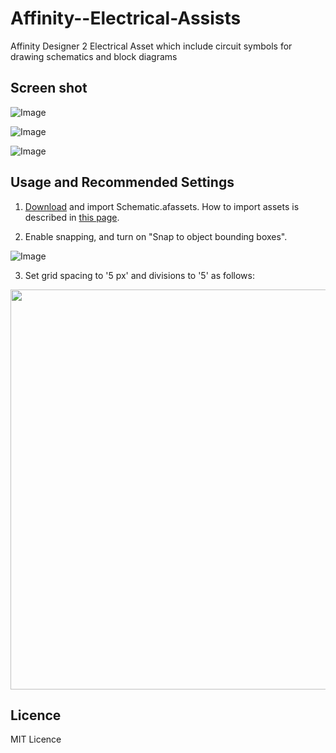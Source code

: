 # Affinity--Electrical-Assists
Affinity Designer 2 Electrical  Asset which include circuit symbols for drawing schematics and block diagrams 

## Screen shot

![Image](https://github.com/user-attachments/assets/70eea7c9-5f38-4cf8-9277-5cab295d0952)

![Image](https://github.com/user-attachments/assets/d6585d54-b3f7-41b6-aba5-20bb123a7a37)

![Image](https://github.com/user-attachments/assets/37e778f4-1ba1-4e04-841f-22d4a98a5643)

## Usage and Recommended Settings

1. [Download](https://github.com/elmisa562/AffrinityASSESTS/blob/main/Elecrtrical.afassets) and import Schematic.afassets. How to import assets is described in [this page](https://affinity.help/designer/en-US.lproj/index.html?page=pages/Appendix/importingAssets.html?title=Importing%20assets).

2. Enable snapping, and turn on "Snap to object bounding boxes".

![Image](https://github.com/user-attachments/assets/3d0ecdac-b2fe-45e1-95fd-7e0794099156)

3. Set grid spacing to '5 px' and divisions to '5' as follows:

<img src="https://user-images.githubusercontent.com/37934321/124695947-21dc5480-df1f-11eb-8695-b50e777268e2.png" width="640px">



## Licence

MIT Licence
